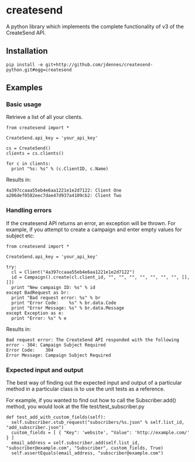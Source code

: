 # createsend

A python library which implements the complete functionality of v3 of the CreateSend API.

## Installation

    pip install -e git+http://github.com/jdennes/createsend-python.git#egg=createsend

## Examples

### Basic usage
Retrieve a list of all your clients.

    from createsend import *
    
    CreateSend.api_key = 'your_api_key'

    cs = CreateSend()
    clients = cs.clients()
    
    for c in clients:
      print "%s: %s" % (c.ClientID, c.Name)

Results in:

    4a397ccaaa55eb4e6aa1221e1e2d7122: Client One
    a206def0582eec7dae47d937a4109cb2: Client Two

### Handling errors
If the createsend API returns an error, an exception will be thrown. For example, if you attempt to create a campaign and enter empty values for subject etc:

    from createsend import *

    CreateSend.api_key = 'your_api_key'

    try:
      cl = Client("4a397ccaaa55eb4e6aa1221e1e2d7122")
      id = Campaign().create(cl.client_id, "", "", "", "", "", "", "", [], [])
      print "New campaign ID: %s" % id
    except BadRequest as br:
      print "Bad request error: %s" % br
      print "Error Code:    %s" % br.data.Code
      print "Error Message: %s" % br.data.Message
    except Exception as e:
      print "Error: %s" % e

Results in:

    Bad request error: The CreateSend API responded with the following error - 304: Campaign Subject Required
    Error Code:    304
    Error Message: Campaign Subject Required

### Expected input and output
The best way of finding out the expected input and output of a particular method in a particular class is to use the unit tests as a reference.

For example, if you wanted to find out how to call the Subscriber.add() method, you would look at the file test/test_subscriber.py

    def test_add_with_custom_fields(self):
      self.subscriber.stub_request("subscribers/%s.json" % self.list_id, "add_subscriber.json")
      custom_fields = [ { "Key": 'website', "Value": 'http://example.com/' } ]
      email_address = self.subscriber.add(self.list_id, "subscriber@example.com", "Subscriber", custom_fields, True)
      self.assertEquals(email_address, "subscriber@example.com")

